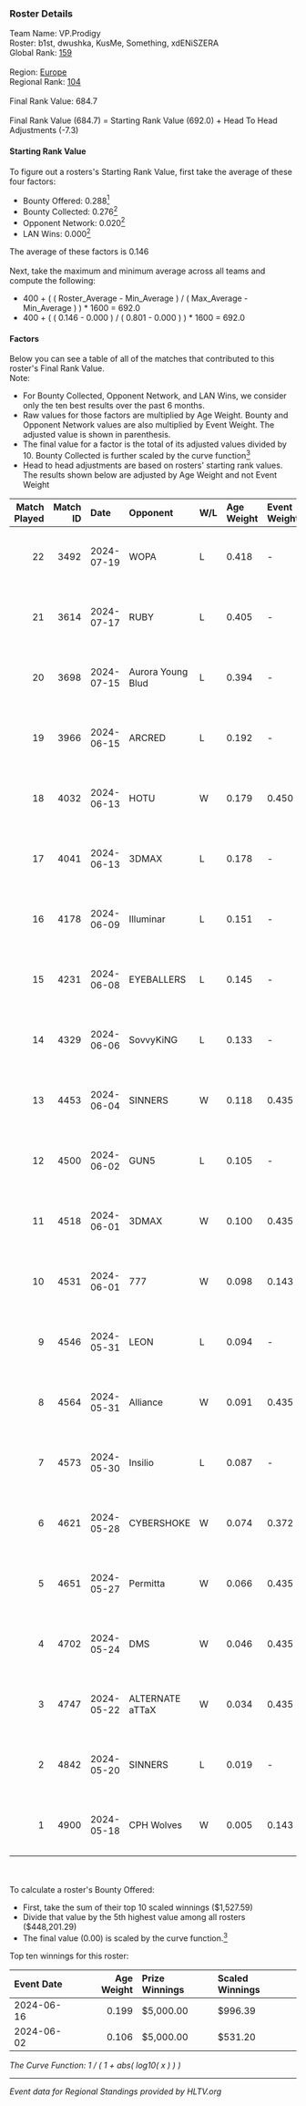 ### Roster Details<br />
Team Name: VP.Prodigy<br />
Roster: b1st, dwushka, KusMe, Something, xdENiSZERA<br />
Global Rank: [159](../../standings_global_2024_11_13.md)<br />
<br />
Region: [Europe]( ../../standings_europe_2024_11_13.md)<br />
Regional Rank: [104]( ../../standings_europe_2024_11_13.md)<br />
<br />
Final Rank Value:  684.7<br />
<br />
Final Rank Value (684.7) = Starting Rank Value (692.0) + Head To Head Adjustments (-7.3)<br />

#### Starting Rank Value<br />
To figure out a rosters's Starting Rank Value, first take the average of these four factors:<br />
- Bounty Offered: 0.288[<sup>1</sup>](#table2)
- Bounty Collected: 0.276[<sup>2</sup>](#table1)
- Opponent Network: 0.020[<sup>2</sup>](#table1)
- LAN Wins: 0.000[<sup>2</sup>](#table1)

The average of these factors is 0.146<br />
<br />
Next, take the maximum and minimum average across all teams and compute the following:<br />
- 400 + ( ( Roster_Average - Min_Average ) / ( Max_Average - Min_Average ) ) * 1600 = 692.0
- 400 + ( ( 0.146 - 0.000 ) / ( 0.801 - 0.000 ) ) * 1600 = 692.0


#### Factors<br />
Below you can see a table of all of the matches that contributed to this roster's Final Rank Value.<br />
Note:<br />

- For Bounty Collected, Opponent Network, and LAN Wins, we consider only the ten best results over the past 6 months.
- Raw values for those factors are multiplied by Age Weight. Bounty and Opponent Network values are also multiplied by Event Weight. The adjusted value is shown in parenthesis.
- The final value for a factor is the total of its adjusted values divided by 10. Bounty Collected is further scaled by the curve function[<sup>3</sup>](#curveFunction)
- Head to head adjustments are based on rosters' starting rank values. The results shown below are adjusted by Age Weight and not Event Weight
<span id="table1"></span><br />


| Match Played | Match ID | Date       | Opponent          | W/L | Age Weight | Event Weight | Bounty Collected | Opponent Network | LAN Wins  | H2H Adj. | Roster                                       |
| -: | -: | :- | :- | :- | :- | :- | :- | :- | :- | -: | :- |
|           22 |     3492 | 2024-07-19 | WOPA              | L   | 0.418      | -            | -                | -                | -         |    -7.63 | b1st, dwushka, KusMe, Something, xdENiSZERA  |
|           21 |     3614 | 2024-07-17 | RUBY              | L   | 0.405      | -            | -                | -                | -         |    -5.26 | dwushka, KusMe, shady, Something, xdENiSZERA |
|           20 |     3698 | 2024-07-15 | Aurora Young Blud | L   | 0.394      | -            | -                | -                | -         |    -3.45 | dwushka, KusMe, shady, Something, xdENiSZERA |
|           19 |     3966 | 2024-06-15 | ARCRED            | L   | 0.192      | -            | -                | -                | -         |    -1.95 | dwushka, KusMe, shady, Something, xdENiSZERA |
|           18 |     4032 | 2024-06-13 | HOTU              | W   | 0.179      | 0.450        | 0.003 (0.000)    | 0.489 (0.039)    | 0 (0.000) |     3.51 | dwushka, KusMe, shady, Something, xdENiSZERA |
|           17 |     4041 | 2024-06-13 | 3DMAX             | L   | 0.178      | -            | -                | -                | -         |    -0.06 | dwushka, KusMe, shady, Something, xdENiSZERA |
|           16 |     4178 | 2024-06-09 | Illuminar         | L   | 0.151      | -            | -                | -                | -         |    -0.57 | dwushka, KusMe, shady, Something, xdENiSZERA |
|           15 |     4231 | 2024-06-08 | EYEBALLERS        | L   | 0.145      | -            | -                | -                | -         |    -2.49 | dwushka, KusMe, shady, Something, xdENiSZERA |
|           14 |     4329 | 2024-06-06 | SovvyKiNG         | L   | 0.133      | -            | -                | -                | -         |    -1.88 | dwushka, KusMe, shady, Something, xdENiSZERA |
|           13 |     4453 | 2024-06-04 | SINNERS           | W   | 0.118      | 0.435        | 0.090 (0.005)    | 0.907 (0.047)    | 0 (0.000) |     3.46 | dwushka, KusMe, shady, Something, xdENiSZERA |
|           12 |     4500 | 2024-06-02 | GUN5              | L   | 0.105      | -            | -                | -                | -         |    -0.58 | dwushka, KusMe, shady, Something, xdENiSZERA |
|           11 |     4518 | 2024-06-01 | 3DMAX             | W   | 0.100      | 0.435        | 0.384 (0.017)    | 0.766 (0.033)    | 0 (0.000) |     3.12 | dwushka, KusMe, shady, Something, xdENiSZERA |
|           10 |     4531 | 2024-06-01 | 777               | W   | 0.098      | 0.143        | 0.001 (0.000)    | 0.015 (0.000)    | 0 (0.000) |     1.15 | dwushka, KusMe, shady, Something, xdENiSZERA |
|            9 |     4546 | 2024-05-31 | LEON              | L   | 0.094      | -            | -                | -                | -         |    -1.75 | dwushka, KusMe, shady, Something, xdENiSZERA |
|            8 |     4564 | 2024-05-31 | Alliance          | W   | 0.091      | 0.435        | 0.014 (0.001)    | 0.394 (0.016)    | 0 (0.000) |     2.03 | dwushka, KusMe, shady, Something, xdENiSZERA |
|            7 |     4573 | 2024-05-30 | Insilio           | L   | 0.087      | -            | -                | -                | -         |    -0.61 | dwushka, KusMe, shady, Something, xdENiSZERA |
|            6 |     4621 | 2024-05-28 | CYBERSHOKE        | W   | 0.074      | 0.372        | 0.020 (0.001)    | 0.617 (0.017)    | 0 (0.000) |     1.80 | dwushka, KusMe, shady, Something, xdENiSZERA |
|            5 |     4651 | 2024-05-27 | Permitta          | W   | 0.066      | 0.435        | 0.030 (0.001)    | 1.000 (0.029)    | 0 (0.000) |     1.99 | dwushka, KusMe, shady, Something, xdENiSZERA |
|            4 |     4702 | 2024-05-24 | DMS               | W   | 0.046      | 0.435        | 0.000 (0.000)    | 0.523 (0.011)    | 0 (0.000) |     0.97 | dwushka, KusMe, shady, Something, xdENiSZERA |
|            3 |     4747 | 2024-05-22 | ALTERNATE aTTaX   | W   | 0.034      | 0.435        | 0.039 (0.001)    | 0.664 (0.010)    | 0 (0.000) |     0.86 | dwushka, KusMe, shady, Something, xdENiSZERA |
|            2 |     4842 | 2024-05-20 | SINNERS           | L   | 0.019      | -            | -                | -                | -         |    -0.04 | dwushka, KusMe, shady, Something, xdENiSZERA |
|            1 |     4900 | 2024-05-18 | CPH Wolves        | W   | 0.005      | 0.143        | 0.000 (0.000)    | 0.000 (0.000)    | 0 (0.000) |     0.03 | dwushka, KusMe, shady, Something, xdENiSZERA |

<br />
<span id="table2"></span><br />
To calculate a roster's Bounty Offered:<br />

- First, take the sum of their top 10 scaled winnings ($1,527.59)
- Divide that value by the 5th highest value among all rosters ($448,201.29)
- The final value (0.00) is scaled by the curve function.[<sup>3</sup>](#curveFunction)

Top ten winnings for this roster:<br />

| Event Date | Age Weight | Prize Winnings | Scaled Winnings |
| :- | -: | :- | :- |
| 2024-06-16 |      0.199 | $5,000.00      | $996.39         |
| 2024-06-02 |      0.106 | $5,000.00      | $531.20         |


<span id="curveFunction"></span>_The Curve Function: 1 / ( 1 + abs( log10( x ) ) )_<br />

---
_Event data for Regional Standings provided by HLTV.org_<br />

